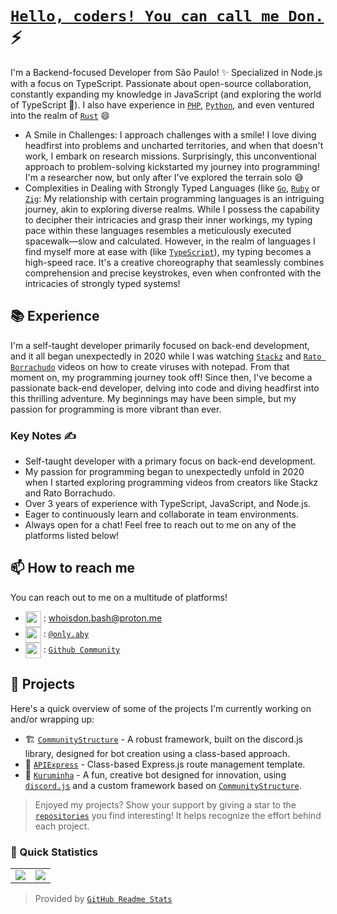 # [`Hello, coders! You can call me Don.`]() ⚡  <img src="https://komarev.com/ghpvc/?username=whoisdon&style=flat-square" alt="" align="center" />

I'm a Backend-focused Developer from São Paulo! ✨ Specialized in Node.js with a focus on TypeScript. Passionate about open-source collaboration, constantly expanding my knowledge in JavaScript (and exploring the world of TypeScript 👀). I also have experience in [`PHP`], [`Python`], and even ventured into the realm of [`Rust`] 😄

- A Smile in Challenges: I approach challenges with a smile! I love diving headfirst into problems and uncharted territories, and when that doesn't work, I embark on research missions. Surprisingly, this unconventional approach to problem-solving kickstarted my journey into programming! I'm a researcher now, but only after I've explored the terrain solo 😅
- Complexities in Dealing with Strongly Typed Languages (like [`Go`], [`Ruby`] or [`Zig`]: My relationship with certain programming languages is an intriguing journey, akin to exploring diverse realms. While I possess the capability to decipher their intricacies and grasp their inner workings, my typing pace within these languages resembles a meticulously executed spacewalk—slow and calculated. However, in the realm of languages I find myself more at ease with (like [`TypeScript`]), my typing becomes a high-speed race. It's a creative choreography that seamlessly combines comprehension and precise keystrokes, even when confronted with the intricacies of strongly typed systems!

## 📚 Experience

I'm a self-taught developer primarily focused on back-end development, and it all began unexpectedly in 2020 while I was watching [`Stackz`] and [`Rato Borrachudo`] videos on how to create viruses with notepad. From that moment on, my programming journey took off! Since then, I've become a passionate back-end developer, delving into code and diving headfirst into this thrilling adventure. My beginnings may have been simple, but my passion for programming is more vibrant than ever.

### Key Notes ✍️

- Self-taught developer with a primary focus on back-end development.
- My passion for programming began to unexpectedly unfold in 2020 when I started exploring programming videos from creators like Stackz and Rato Borrachudo.
- Over 3 years of experience with TypeScript, JavaScript, and Node.js.
- Eager to continuously learn and collaborate in team environments.
- Always open for a chat! Feel free to reach out to me on any of the platforms listed below!

## 📫 How to reach me

You can reach out to me on a multitude of platforms!
- <img src="https://i.imgur.com/y8edTyt.png" align="center" width="25" height="25"> :  whoisdon.bash@proton.me
- <img src="https://i.imgur.com/Hi1oMJ5.png" align="center" width="25" height="25"> : [`@only.aby`](https://discord.com/users/828677274659586068)
- <img src="https://i.imgur.com/ir5Mt1n.png" align="center" width="25" height="25"> : [`Github Community`](https://github.com/whoisdon)

## 🔭 Projects

Here's a quick overview of some of the projects I'm currently working on and/or wrapping up:

- 🏗️ [`CommunityStructure`] - A robust framework, built on the discord.js library, designed for bot creation using a class-based approach.
- 🚂 [`APIExpress`] - Class-based Express.js route management template.
- 🤖 [`Kuruminha`] - A fun, creative bot designed for innovation, using [`discord.js`] and a custom framework based on [`CommunityStructure`].

> Enjoyed my projects? Show your support by giving a star to the [`repositories`] you find interesting! It helps recognize the effort behind each project.

### 👀 Quick Statistics

<table>
  <tr>
    <td align="center" style="padding=0;width=50%;">
      <img align="center" style="padding=0;" src="https://github-readme-stats.vercel.app/api?username=whoisdon&show_icons=true&title_color=4F8CC9&text_color=9f9f9f&bg_color=151515&hide_border=true&icon_color=4F8CC9&hide_title=true&count_private=true%22" />
    </td>
    <td align="center" style="padding=0;width=50%;">
      <img align="center" style="padding=0;" src="https://github-readme-stats.vercel.app/api/top-langs/?username=whoisdon&layout=compact&title_color=4F8CC9&text_color=9f9f9f&bg_color=151515&hide_border=true&icon_color=4F8CC9&hide=visual%20basic&count_private=true" />
    </td>
  </tr>
</table>

> Provided by [`GitHub Readme Stats`]


<!----------------- LINKS --------------->
[`Ruby`]:                https://www.ruby-lang.org/en/
[`Zig`]:                 https://ziglang.org/
[`PHP`]:                 https://www.php.net/
[`Python`]:              https://www.python.org/
[`TypeScript`]:          https://www.typescriptlang.org/
[`Kotlin`]:              https://kotlinlang.org/
[`Java`]:                https://adoptopenjdk.net/
[`Rust`]:                https://www.rust-lang.org/
[`Go`]:                  https://golang.org
[`Discord`]:             https://discord.com/
[`repositories`]:     https://github.com/whoisdon?tab=repositories
[`GitHub Readme Stats`]: https://github.com/anuraghazra/github-readme-stats

<!--------------- Youtube ----------------->
[`Stackz`]:             https://www.youtube.com/@STACKZOFICIAL
[`Rato Borrachudo`]:    https://www.youtube.com/@RatoBorrachudo

<!--------------- Projects ----------------->
[`CommunityStructure`]: https://github.com/whoisdon/CommunityStructure
[`discord.js`]:         https://discord.js.org/#/
[`APIExpress`]:         https://github.com/whoisdon/APIExpress
[`Kuruminha`]:          https://github.com/whoisdon/CommunityStructure/tree/Kuruminha
